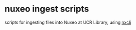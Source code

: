 # nuxeo ingest scripts

scripts for ingesting files into Nuxeo at UCR Library, using [nxcli](https://github.com/ucldc/nxcli)
